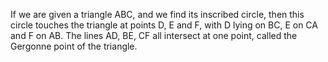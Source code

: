 If we are given a triangle ABC, and we find its inscribed circle, then
this circle touches the triangle at points D, E and F, with D lying on
BC, E on CA and F on AB. The lines AD, BE, CF all intersect at one
point, called the Gergonne point of the triangle.
